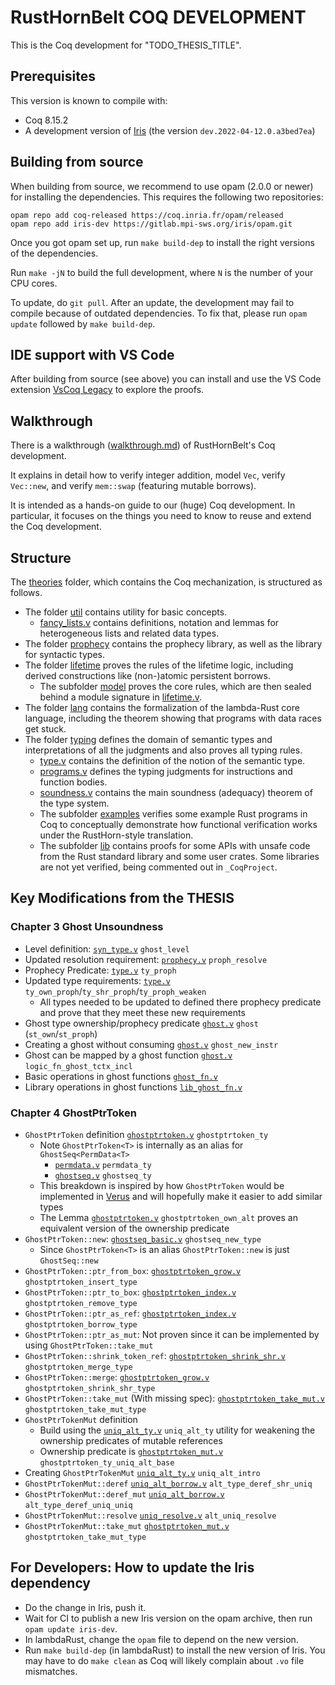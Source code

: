 # RustHornBelt COQ DEVELOPMENT

This is the Coq development for "TODO_THESIS_TITLE".

## Prerequisites

This version is known to compile with:

- Coq 8.15.2
- A development version of [Iris](https://gitlab.mpi-sws.org/iris/iris)
  (the version `dev.2022-04-12.0.a3bed7ea`)

## Building from source

When building from source, we recommend to use opam (2.0.0 or newer) for
installing the dependencies. This requires the following two repositories:

    opam repo add coq-released https://coq.inria.fr/opam/released
    opam repo add iris-dev https://gitlab.mpi-sws.org/iris/opam.git

Once you got opam set up, run `make build-dep` to install the right versions
of the dependencies.

Run `make -jN` to build the full development, where `N` is the number of your
CPU cores.

To update, do `git pull`. After an update, the development may fail to compile
because of outdated dependencies. To fix that, please run `opam update`
followed by `make build-dep`.

## IDE support with VS Code

After building from source (see above) you can install and use the VS Code
extension [VsCoq Legacy](https://marketplace.visualstudio.com/items?itemName=coq-community.vscoq1)
to explore the proofs.

## Walkthrough

There is a walkthrough ([walkthrough.md](walkthrough.md)) of RustHornBelt's Coq
development.

It explains in detail how to verify integer addition, model `Vec`, verify
`Vec::new`, and verify `mem::swap` (featuring mutable borrows).

It is intended as a hands-on guide to our (huge) Coq development.
In particular, it focuses on the things you need to know to reuse and extend
the Coq development.

## Structure

The [theories](theories) folder, which contains the Coq mechanization,
is structured as follows.
- The folder [util](theories/util) contains utility for basic concepts.
  - [fancy_lists.v](theories/util/fancy_lists.v) contains definitions, notation
    and lemmas for heterogeneous lists and related data types.
- The folder [prophecy](theories/prophecy) contains the prophecy library,
  as well as the library for syntactic types.
- The folder [lifetime](theories/lifetime) proves the rules of the lifetime
  logic, including derived constructions like (non-)atomic persistent borrows.
  - The subfolder [model](theories/lifetime/model) proves the core rules, which
    are then sealed behind a module signature in
    [lifetime.v](theories/lifetime/lifetime.v).
- The folder [lang](theories/lang) contains the formalization of the lambda-Rust
  core language, including the theorem showing that programs with data races get
  stuck.
- The folder [typing](theories/typing) defines the domain of semantic types and
  interpretations of all the judgments and also proves all typing rules.
  - [type.v](theories/typing/type.v) contains the definition of the notion
    of the semantic type.
  - [programs.v](theories/typing/programs.v) defines the typing judgments for
    instructions and function bodies.
  - [soundness.v](theories/typing/soundness.v) contains the main soundness
    (adequacy) theorem of the type system.
  - The subfolder [examples](theories/typing/examples) verifies some example
    Rust programs in Coq to conceptually demonstrate how functional verification
    works under the RustHorn-style translation.
  - The subfolder [lib](theories/typing/lib) contains proofs for some APIs
    with unsafe code from the Rust standard library and some user crates.
    Some libraries are not yet verified, being commented out in `_CoqProject`.

## Key Modifications from the THESIS

### Chapter 3 Ghost Unsoundness
 * Level definition: [`syn_type.v`](theories/prophecy/syn_type.v) `ghost_level`
 * Updated resolution requirement: [`prophecy.v`](theories/prophecy/prophecy.v) `proph_resolve`
 * Prophecy Predicate: [`type.v`](theories/typing/type.v) `ty_proph`
 * Updated type requirements: [`type.v`](theories/typing/type.v)  `ty_own_proph`/`ty_shr_proph`/`ty_proph_weaken`
   - All types needed to be updated to defined there prophecy predicate and prove that they meet these new requirements
 * Ghost type ownership/prophecy predicate [`ghost.v`](theories/typing/ghost.v)  `ghost` (`st_own`/`st_proph`)
 * Creating a ghost without consuming [`ghost.v`](theories/typing/ghost.v)  `ghost_new_instr`
 * Ghost can be mapped by a ghost function [`ghost.v`](theories/typing/ghost.v) `logic_fn_ghost_tctx_incl`
 * Basic operations in ghost functions [`ghost_fn.v`](theories/typing/ghost_fn.v)
 * Library operations in ghost functions [`lib_ghost_fn.v`](theories/typing/lib/lib_ghost_fn.v)
 
### Chapter 4 GhostPtrToken
 * `GhostPtrToken` definition [`ghostptrtoken.v`](theories/typing/lib/ghostptrtoken/ghostptrtoken.v) `ghostptrtoken_ty`
   - Note `GhostPtrToken<T>` is internally as an alias for `GhostSeq<PermData<T>`
     - [`permdata.v`](theories/typing/lib/ghostptrtoken/permdata.v) `permdata_ty`
     - [`ghostseq.v`](theories/typing/lib/ghostptrtoken/ghostseq.v) `ghostseq_ty`
   - This breakdown is inspired by how `GhostPtrToken` would be implemented in [Verus](https://arxiv.org/pdf/2303.05491.pdf) and will hopefully make it easier to add similar types
   - The Lemma [`ghostptrtoken.v`](theories/typing/lib/ghostptrtoken/ghostptrtoken.v) `ghostptrtoken_own_alt` proves an equivalent version of the ownership predicate
 * `GhostPtrToken::new`: [`ghostseq_basic.v`](theories/typing/lib/ghostptrtoken/ghostseq_basic.v) `ghostseq_new_type` 
   - Since `GhostPtrToken<T>` is an alias `GhostPtrToken::new` is just `GhostSeq::new`
 * `GhostPtrToken::ptr_from_box`:  [`ghostptrtoken_grow.v`](theories/typing/lib/ghostptrtoken/ghostptrtoken_grow.v) `ghostptrtoken_insert_type` 
 * `GhostPtrToken::ptr_to_box`:  [`ghostptrtoken_index.v`](theories/typing/lib/ghostptrtoken/ghostptrtoken_index.v) `ghostptrtoken_remove_type`
 * `GhostPtrToken::ptr_as_ref`:  [`ghostptrtoken_index.v`](theories/typing/lib/ghostptrtoken/ghostptrtoken_index.v) `ghostptrtoken_borrow_type`
 * `GhostPtrToken::ptr_as_mut`: Not proven since it can be implemented by using `GhostPtrToken::take_mut`
 * `GhostPtrToken::shrink_token_ref`:  [`ghostptrtoken_shrink_shr.v`](theories/typing/lib/ghostptrtoken/ghostptrtoken_shrink_shr.v) `ghostptrtoken_merge_type` 
 * `GhostPtrToken::merge`:  [`ghostptrtoken_grow.v`](theories/typing/lib/ghostptrtoken/ghostptrtoken_grow.v) `ghostptrtoken_shrink_shr_type` 
 * `GhostPtrToken::take_mut` (With missing spec): [`ghostptrtoken_take_mut.v`](theories/typing/lib/ghostptrtoken/ghostptrtoken_take_mut.v) `ghostptrtoken_take_mut_type` 
 * `GhostPtrTokenMut` definition
   - Build using the [`uniq_alt_ty.v`](theories/typing/uniq_alt.v) `uniq_alt_ty` utility for weakening the ownership predicates of mutable references 
   - Ownership predicate is [`ghostptrtoken_mut.v`](theories/typing/lib/ghostptrtoken/ghostptrtoken_mut.v) `ghostptrtoken_ty_uniq_alt_base`
 * Creating `GhostPtrTokenMut` [`uniq_alt_ty.v`](theories/typing/uniq_alt.v) `uniq_alt_intro`
 * `GhostPtrTokenMut::deref` [`uniq_alt_borrow.v`](theories/typing/uniq_alt_borrow.v) `alt_type_deref_shr_uniq`
 * `GhostPtrTokenMut::deref_mut` [`uniq_alt_borrow.v`](theories/typing/uniq_alt_borrow.v) `alt_type_deref_uniq_uniq`
 * `GhostPtrTokenMut::resolve` [`uniq_resolve.v`](theories/typing/uniq_resolve.v) `alt_uniq_resolve`
 * `GhostPtrTokenMut::take_mut` [`ghostptrtoken_mut.v`](theories/typing/lib/ghostptrtoken/ghostptrtoken_mut.v) `ghostptrtoken_take_mut_type`

## For Developers: How to update the Iris dependency

- Do the change in Iris, push it.
- Wait for CI to publish a new Iris version on the opam archive, then run
  `opam update iris-dev`.
- In lambdaRust, change the `opam` file to depend on the new version.
- Run `make build-dep` (in lambdaRust) to install the new version of Iris.
  You may have to do `make clean` as Coq will likely complain about `.vo` file
  mismatches.
